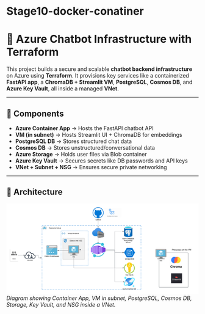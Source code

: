 # Stage10-docker-conatiner

# 🤖 Azure Chatbot Infrastructure with Terraform

This project builds a secure and scalable **chatbot backend infrastructure** on Azure using **Terraform**. It provisions key services like a containerized **FastAPI app**, a **ChromaDB + Streamlit VM**, **PostgreSQL**, **Cosmos DB**, and **Azure Key Vault**, all inside a managed **VNet**.

---

## 🧱 Components
- **Azure Container App** → Hosts the FastAPI chatbot API
- **VM (in subnet)** → Hosts Streamlit UI + ChromaDB for embeddings
- **PostgreSQL DB** → Stores structured chat data
- **Cosmos DB** → Stores unstructured/conversational data
- **Azure Storage** → Holds user files via Blob container
- **Azure Key Vault** → Secures secrets like DB passwords and API keys
- **VNet + Subnet + NSG** → Ensures secure private networking

---

## 📌 Architecture

![Azure Chatbot Architecture](infra.png)  
*Diagram showing Container App, VM in subnet, PostgreSQL, Cosmos DB, Storage, Key Vault, and NSG inside a VNet.*


